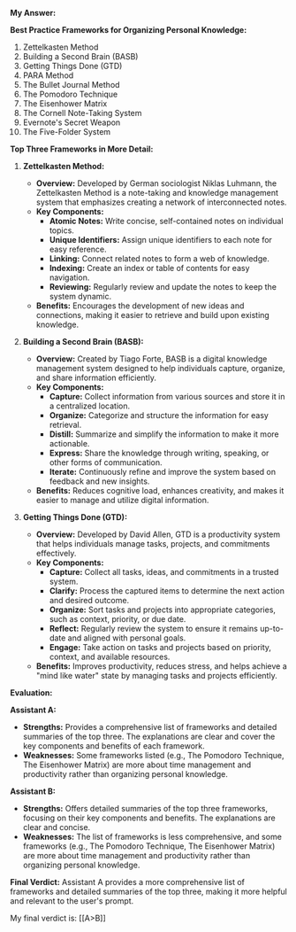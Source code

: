 
**My Answer:**

**Best Practice Frameworks for Organizing Personal Knowledge:**

1. Zettelkasten Method
2. Building a Second Brain (BASB)
3. Getting Things Done (GTD)
4. PARA Method
5. The Bullet Journal Method
6. The Pomodoro Technique
7. The Eisenhower Matrix
8. The Cornell Note-Taking System
9. Evernote's Secret Weapon
10. The Five-Folder System

**Top Three Frameworks in More Detail:**

1. **Zettelkasten Method:**
   - **Overview:** Developed by German sociologist Niklas Luhmann, the Zettelkasten Method is a note-taking and knowledge management system that emphasizes creating a network of interconnected notes.
   - **Key Components:**
     - **Atomic Notes:** Write concise, self-contained notes on individual topics.
     - **Unique Identifiers:** Assign unique identifiers to each note for easy reference.
     - **Linking:** Connect related notes to form a web of knowledge.
     - **Indexing:** Create an index or table of contents for easy navigation.
     - **Reviewing:** Regularly review and update the notes to keep the system dynamic.
   - **Benefits:** Encourages the development of new ideas and connections, making it easier to retrieve and build upon existing knowledge.

2. **Building a Second Brain (BASB):**
   - **Overview:** Created by Tiago Forte, BASB is a digital knowledge management system designed to help individuals capture, organize, and share information efficiently.
   - **Key Components:**
     - **Capture:** Collect information from various sources and store it in a centralized location.
     - **Organize:** Categorize and structure the information for easy retrieval.
     - **Distill:** Summarize and simplify the information to make it more actionable.
     - **Express:** Share the knowledge through writing, speaking, or other forms of communication.
     - **Iterate:** Continuously refine and improve the system based on feedback and new insights.
   - **Benefits:** Reduces cognitive load, enhances creativity, and makes it easier to manage and utilize digital information.

3. **Getting Things Done (GTD):**
   - **Overview:** Developed by David Allen, GTD is a productivity system that helps individuals manage tasks, projects, and commitments effectively.
   - **Key Components:**
     - **Capture:** Collect all tasks, ideas, and commitments in a trusted system.
     - **Clarify:** Process the captured items to determine the next action and desired outcome.
     - **Organize:** Sort tasks and projects into appropriate categories, such as context, priority, or due date.
     - **Reflect:** Regularly review the system to ensure it remains up-to-date and aligned with personal goals.
     - **Engage:** Take action on tasks and projects based on priority, context, and available resources.
   - **Benefits:** Improves productivity, reduces stress, and helps achieve a "mind like water" state by managing tasks and projects efficiently.

**Evaluation:**

**Assistant A:**
- **Strengths:** Provides a comprehensive list of frameworks and detailed summaries of the top three. The explanations are clear and cover the key components and benefits of each framework.
- **Weaknesses:** Some frameworks listed (e.g., The Pomodoro Technique, The Eisenhower Matrix) are more about time management and productivity rather than organizing personal knowledge.

**Assistant B:**
- **Strengths:** Offers detailed summaries of the top three frameworks, focusing on their key components and benefits. The explanations are clear and concise.
- **Weaknesses:** The list of frameworks is less comprehensive, and some frameworks (e.g., The Pomodoro Technique, The Eisenhower Matrix) are more about time management and productivity rather than organizing personal knowledge.

**Final Verdict:**
Assistant A provides a more comprehensive list of frameworks and detailed summaries of the top three, making it more helpful and relevant to the user's prompt.

My final verdict is: [[A>B]]